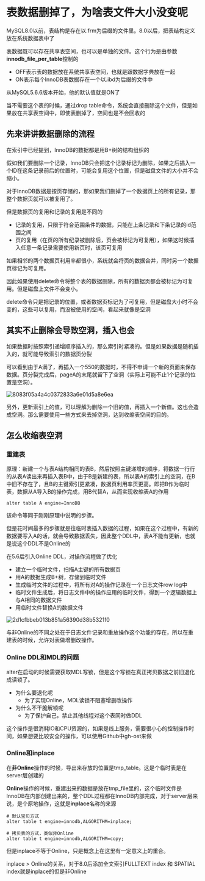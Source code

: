 # 表数据删掉了，为啥表文件大小没变呢

MySQL8.0以前，表结构是存在以.frm为后缀的文件里。8.0以后，把表结构定义放在系统数据表中了

表数据既可以存在共享表空间，也可以是单独的文件。这个行为是由参数**innodb_file_per_table**控制的

- OFF表示表的数据放在系统共享表空间，也就是跟数据字典放在一起
- ON表示每个InnoDB表数据存在一个以.ibd为后缀的文件中

从MySQL5.6.6版本开始，他的默认值就是ON了

当不需要这个表的时候，通过drop table命令，系统会直接删除这个文件，但是如果放在共享表空间中，即使表删掉了，空间也是不会回收的

## 先来讲讲数据删除的流程

在索引中已经提到，InnoDB的数据都是用B+树的结构组织的

假如我们要删除一个记录，InnoDB只会把这个记录标记为删除，如果之后插入一个ID在这条记录前后的位置时，可能会复用这个位置，但是磁盘文件的大小并不会缩小。

对于InnoDB数据是按页存储的，那如果我们删掉了一个数据页上的所有记录，那整个数据页就可以被复用了。

但是数据页的复用和记录的复用是不同的

- 记录的复用，只限于符合范围条件的数据，只能在上条记录和下条记录的id范围之间
- 页的复用（在页的所有纪录被删除后，页会被标记为可复用），如果这时候插入任意一条记录需要使用新页时，该页可复用

如果相邻的两个数据页利用率都很小，系统就会将页的数据合并，同时另一个数据页标记为可复用。

因此如果使用delete命令将整个表的数据删除，所有的数据页都会被标记为可复用。但是磁盘上文件不会变小。

delete命令只是把记录的位置，或者数据页标记为了可复用，但是磁盘大小时不会变的，这些可以复用，而没被使用的空间，看起来就像是空洞

## 其实不止删除会导致空洞，插入也会

如果数据时按照索引递增顺序插入的，那么索引时紧凑的。但是如果数据是随机插入的，就可能导致索引的数据页分裂

可以看到由于A满了，再插入一个550的数据时，不得不申请一个新的页面来保存数据。页分裂完成后，pageA的末尾就留下了空洞（实际上可能不止1个记录的位置是空洞）。

![8083f05a4a4c0372833a6e01d5a8e6ea]((锁)(事务隔离)MySQL删除数据但是表文件大小没变啥情况.assets/8083f05a4a4c0372833a6e01d5a8e6ea.png)

另外，更新索引上的值，可以理解为删除一个旧的值，再插入一个新值。这也会造成空洞。那么需要使用一些方式来去掉空洞，达到收缩表空间的目的。

## 怎么收缩表空洞

### 重建表

原理：新建一个与表A结构相同的表B，然后按照主键递增的顺序，将数据一行行的从表A读出来再插入表B中，由于B是新建的表，所以表A的索引上的空洞，在B中旧不存在了，且B的主键索引更紧凑，数据页利用率页更高。即把B作为临时表，数据从A导入B的操作完成，用B代替A，从而实现收缩表A的作用

```mysql
alter table A engine=InnoDB
```

该命令等同于刚刚原理中说明的步骤。

但是花时间最多的步骤就是往临时表插入数据的过程，如果在这个过程中，有新的数据要写入A的话，就会导致数据丢失，因此整个DDL中，表A不能有更新，也就是说这个DDL不是Online的

在5.6后引入Online DDL，对操作流程做了优化

- 建立一个临时文件，扫描A主键的所有数据页
- 用A的数据生成B+树，存储到临时文件
- 生成临时文件的过程中，将所有对A的操作记录在一个日志文件row log中
- 临时文件生成后，将日志文件中的操作应用的临时文件，得到一个逻辑数据上与A相同的数据文件
- 用临时文件替换A的数据文件

![2d1cfbbeb013b851a56390d38b5321f0]((锁)(事务隔离)MySQL删除数据但是表文件大小没变啥情况.assets/2d1cfbbeb013b851a56390d38b5321f0.png)

与非Online的不同之处在于日志文件记录和重放操作这个功能的存在，所以在重建表的时候，允许对表做增删改操作。

### Online DDL和MDL的问题

alter在启动的时候需要获取MDL写锁，但是这个写锁在真正拷贝数据之前旧退化成读锁了。

- 为什么要退化呢
  - 为了实现Online，MDL读锁不阻塞增删改操作
- 为什么不干脆解锁呢
  - 为了保护自己，禁止其他线程对这个表同时做DDL

这个操作是很消耗IO和CPU资源的，如果是线上服务，需要很小心的控制操作时间，如果想要比较安全的操作，可以使用Github中gh-ost来做

### Online和inplace

在**非Online**操作的时候，导出来存放的位置是tmp_table。这是个临时表是在server层创建的

**Online**操作的时候，重建出来的数据是放在tmp_file里的，这个临时文件是InnoDB在内部创建出来的，整个DDL过程都在InnoDB内部完成，对于server层来说，是个原地操作，这就是**inplace**名称的来源

```mysql
# 默认宝贝方式
alter table t engine=innodb,ALGORITHM=inplace;

# 拷贝表的方式，类似非Online
alter table t engine=innodb,ALGORITHM=copy;
```

但是inplace不等于Online，只是概念上在这里有一定意义上的重合。

inplace > Online的关系，对于8.0后添加全文索引FULLTEXT index 和 SPATIAL index就是inplace的但是非Online

